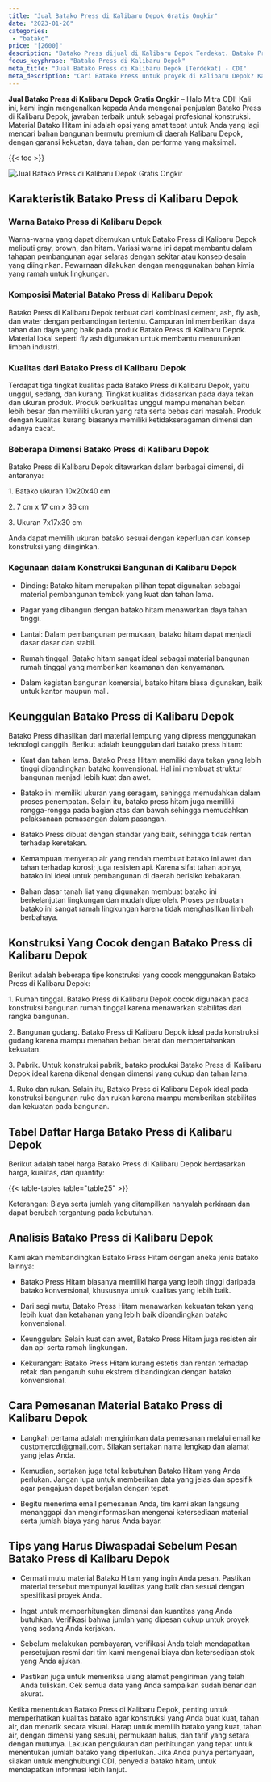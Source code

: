```yaml
---
title: "Jual Batako Press di Kalibaru Depok Gratis Ongkir"
date: "2023-01-26"
categories:
 - "batako"
price: "[2600]"
description: "Batako Press dijual di Kalibaru Depok Terdekat. Batako Press ini sering digunakan dalam proyek pembangunan sebagai bahan bangunan dinding yang kokoh dan awet. Hubungi kami untuk informasi lebih lanjut."
focus_keyphrase: "Batako Press di Kalibaru Depok"
meta_title: "Jual Batako Press di Kalibaru Depok [Terdekat] - CDI"
meta_description: "Cari Batako Press untuk proyek di Kalibaru Depok? Kami memiliki Batako Press berkualitas untuk bahan bangunan dinding. Raih penawaran terbaik sekarang."
---
```


**Jual Batako Press di Kalibaru Depok Gratis Ongkir** – Halo Mitra CDI! Kali ini, kami ingin mengenalkan kepada Anda mengenai penjualan Batako Press di Kalibaru Depok, jawaban terbaik untuk sebagai profesional konstruksi. Material Batako Hitam ini adalah opsi yang amat tepat untuk Anda yang lagi mencari bahan bangunan bermutu premium di daerah Kalibaru Depok, dengan garansi kekuatan, daya tahan, dan performa yang maksimal.

{{< toc >}}

![Jual Batako Press di Kalibaru Depok Gratis Ongkir](/images/batako/batako-press-31.jpg)

## Karakteristik Batako Press di Kalibaru Depok

### Warna Batako Press di Kalibaru Depok

Warna-warna yang dapat ditemukan untuk Batako Press di Kalibaru Depok meliputi gray, brown, dan hitam. Variasi warna ini dapat membantu dalam tahapan pembangunan agar selaras dengan sekitar atau konsep desain yang diinginkan. Pewarnaan dilakukan dengan menggunakan bahan kimia yang ramah untuk lingkungan.

### Komposisi Material Batako Press di Kalibaru Depok

Batako Press di Kalibaru Depok terbuat dari kombinasi cement, ash, fly ash, dan water dengan perbandingan tertentu. Campuran ini memberikan daya tahan dan daya yang baik pada produk Batako Press di Kalibaru Depok. Material lokal seperti fly ash digunakan untuk membantu menurunkan limbah industri.

### Kualitas dari Batako Press di Kalibaru Depok

Terdapat tiga tingkat kualitas pada Batako Press di Kalibaru Depok, yaitu unggul, sedang, dan kurang. Tingkat kualitas didasarkan pada daya tekan dan ukuran produk. Produk berkualitas unggul mampu menahan beban lebih besar dan memiliki ukuran yang rata serta bebas dari masalah. Produk dengan kualitas kurang biasanya memiliki ketidakseragaman dimensi dan adanya cacat.

### Beberapa Dimensi Batako Press di Kalibaru Depok

Batako Press di Kalibaru Depok ditawarkan dalam berbagai dimensi, di antaranya:

1\. Batako ukuran 10x20x40 cm

2\. 7 cm x 17 cm x 36 cm

3\. Ukuran 7x17x30 cm

Anda dapat memilih ukuran batako sesuai dengan keperluan dan konsep konstruksi yang diinginkan.

### Kegunaan dalam Konstruksi Bangunan di Kalibaru Depok

*   Dinding: Batako hitam merupakan pilihan tepat digunakan sebagai material pembangunan tembok yang kuat dan tahan lama.

*   Pagar yang dibangun dengan batako hitam menawarkan daya tahan tinggi.

*   Lantai: Dalam pembangunan permukaan, batako hitam dapat menjadi dasar dasar dan stabil.

*   Rumah tinggal: Batako hitam sangat ideal sebagai material bangunan rumah tinggal yang memberikan keamanan dan kenyamanan.

*   Dalam kegiatan bangunan komersial, batako hitam biasa digunakan, baik untuk kantor maupun mall.

## Keunggulan Batako Press di Kalibaru Depok

Batako Press dihasilkan dari material lempung yang dipress menggunakan teknologi canggih. Berikut adalah keunggulan dari batako press hitam:

*   Kuat dan tahan lama. Batako Press Hitam memiliki daya tekan yang lebih tinggi dibandingkan batako konvensional. Hal ini membuat struktur bangunan menjadi lebih kuat dan awet.

*   Batako ini memiliki ukuran yang seragam, sehingga memudahkan dalam proses penempatan. Selain itu, batako press hitam juga memiliki rongga-rongga pada bagian atas dan bawah sehingga memudahkan pelaksanaan pemasangan dalam pasangan.

*   Batako Press dibuat dengan standar yang baik, sehingga tidak rentan terhadap keretakan.

*   Kemampuan menyerap air yang rendah membuat batako ini awet dan tahan terhadap korosi; juga resisten api. Karena sifat tahan apinya, batako ini ideal untuk pembangunan di daerah berisiko kebakaran.

*   Bahan dasar tanah liat yang digunakan membuat batako ini berkelanjutan lingkungan dan mudah diperoleh. Proses pembuatan batako ini sangat ramah lingkungan karena tidak menghasilkan limbah berbahaya.

## Konstruksi Yang Cocok dengan Batako Press di Kalibaru Depok

Berikut adalah beberapa tipe konstruksi yang cocok menggunakan Batako Press di Kalibaru Depok:

1\.  Rumah tinggal. Batako Press di Kalibaru Depok cocok digunakan pada konstruksi bangunan rumah tinggal karena menawarkan stabilitas dari rangka bangunan.

2\.  Bangunan gudang. Batako Press di Kalibaru Depok ideal pada konstruksi gudang karena mampu menahan beban berat dan mempertahankan kekuatan.

3\.  Pabrik. Untuk konstruksi pabrik, batako produksi Batako Press di Kalibaru Depok ideal karena dikenal dengan dimensi yang cukup dan tahan lama.

4\.  Ruko dan rukan. Selain itu, Batako Press di Kalibaru Depok ideal pada konstruksi bangunan ruko dan rukan karena mampu memberikan stabilitas dan kekuatan pada bangunan.

## Tabel Daftar Harga Batako Press di Kalibaru Depok

Berikut adalah tabel harga Batako Press di Kalibaru Depok berdasarkan harga, kualitas, dan quantity:

{{< table-tables table="table25" >}}

Keterangan: Biaya serta jumlah yang ditampilkan hanyalah perkiraan dan dapat berubah tergantung pada kebutuhan.

## Analisis Batako Press di Kalibaru Depok

Kami akan membandingkan Batako Press Hitam dengan aneka jenis batako lainnya:

*   Batako Press Hitam biasanya memiliki harga yang lebih tinggi daripada batako konvensional, khususnya untuk kualitas yang lebih baik.

*   Dari segi mutu, Batako Press Hitam menawarkan kekuatan tekan yang lebih kuat dan ketahanan yang lebih baik dibandingkan batako konvensional.

*   Keunggulan: Selain kuat dan awet, Batako Press Hitam juga resisten air dan api serta ramah lingkungan.

*   Kekurangan: Batako Press Hitam kurang estetis dan rentan terhadap retak dan pengaruh suhu ekstrem dibandingkan dengan batako konvensional.

## Cara Pemesanan Material Batako Press di Kalibaru Depok

*   Langkah pertama adalah mengirimkan data pemesanan melalui email ke customercdi@gmail.com. Silakan sertakan nama lengkap dan alamat yang jelas Anda.

*   Kemudian, sertakan juga total kebutuhan Batako Hitam yang Anda perlukan. Jangan lupa untuk memberikan data yang jelas dan spesifik agar pengajuan dapat berjalan dengan tepat.

*   Begitu menerima email pemesanan Anda, tim kami akan langsung menanggapi dan menginformasikan mengenai ketersediaan material serta jumlah biaya yang harus Anda bayar.

## Tips yang Harus Diwaspadai Sebelum Pesan Batako Press di Kalibaru Depok

*   Cermati mutu material Batako Hitam yang ingin Anda pesan. Pastikan material tersebut mempunyai kualitas yang baik dan sesuai dengan spesifikasi proyek Anda.

*   Ingat untuk memperhitungkan dimensi dan kuantitas yang Anda butuhkan. Verifikasi bahwa jumlah yang dipesan cukup untuk proyek yang sedang Anda kerjakan.

*   Sebelum melakukan pembayaran, verifikasi Anda telah mendapatkan persetujuan resmi dari tim kami mengenai biaya dan ketersediaan stok yang Anda ajukan.

*   Pastikan juga untuk memeriksa ulang alamat pengiriman yang telah Anda tuliskan. Cek semua data yang Anda sampaikan sudah benar dan akurat.

Ketika menentukan Batako Press di Kalibaru Depok, penting untuk memperhatikan kualitas batako agar konstruksi yang Anda buat kuat, tahan air, dan menarik secara visual. Harap untuk memilih batako yang kuat, tahan air, dengan dimensi yang sesuai, permukaan halus, dan tarif yang setara dengan mutunya. Lakukan pengukuran dan perhitungan yang tepat untuk menentukan jumlah batako yang diperlukan. Jika Anda punya pertanyaan, silakan untuk menghubungi CDI, penyedia batako hitam, untuk mendapatkan informasi lebih lanjut.
